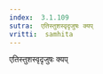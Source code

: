 ```yaml
---
index:  3.1.109
sutra:  एतिस्तुशस्वृदृजुषः क्यप्
vritti:  samhita 
---
```


एतिस्तुशस्वृदृजुषः क्यप्

